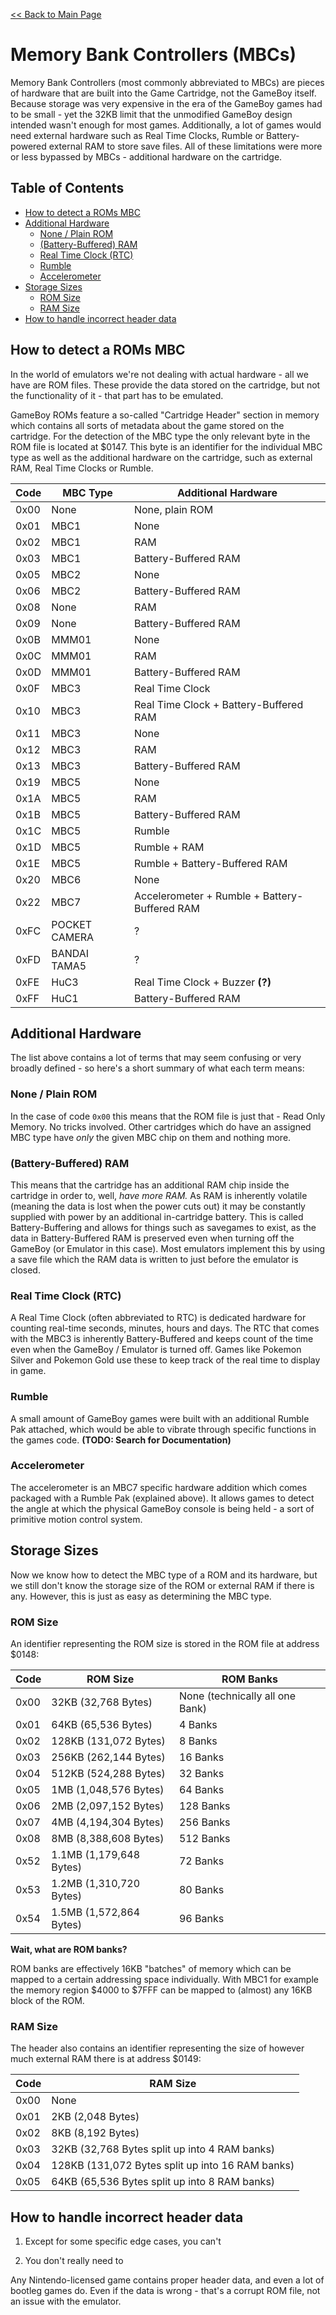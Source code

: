 [<< Back to Main Page](../)

# Memory Bank Controllers (MBCs)

Memory Bank Controllers (most commonly abbreviated to MBCs) are pieces of hardware that are built into the Game Cartridge, not the GameBoy itself. Because storage was very expensive in the era of the GameBoy games had to be small - yet the 32KB limit that the unmodified GameBoy design intended wasn't enough for most games. Additionally, a lot of games would need external hardware such as Real Time Clocks, Rumble or Battery-powered external RAM to store save files. All of these limitations were more or less bypassed by MBCs - additional hardware on the cartridge.

## Table of Contents

- [How to detect a ROMs MBC](#how-to-detect-a-roms-mbc)
- [Additional Hardware](#additional-hardware)
  * [None / Plain ROM](#none--plain-rom)
  * [(Battery-Buffered) RAM](#battery-buffered-ram)
  * [Real Time Clock (RTC)](#real-time-clock-rtc)
  * [Rumble](#rumble)
  * [Accelerometer](#accelerometer)
- [Storage Sizes](#storage-sizes)
  * [ROM Size](#rom-size)
  * [RAM Size](#ram-size)
- [How to handle incorrect header data](#how-to-handle-incorrect-header-data)

## How to detect a ROMs MBC

In the world of emulators we're not dealing with actual hardware - all we have are ROM files. These provide the data stored on the cartridge, but not the functionality of it - that part has to be emulated.

GameBoy ROMs feature a so-called "Cartridge Header" section in memory which contains all sorts of metadata about the game stored on the cartridge. For the detection of the MBC type the only relevant byte in the ROM file is located at $0147. This byte is an identifier for the individual MBC type as well as the additional hardware on the cartridge, such as external RAM, Real Time Clocks or Rumble.

| **Code** | **MBC Type**  | **Additional Hardware**                       |
| -------- | ------------- | --------------------------------------------- |
| 0x00     | None          | None, plain ROM                               |
| 0x01     | MBC1          | None                                          |
| 0x02     | MBC1          | RAM                                           |
| 0x03     | MBC1          | Battery-Buffered RAM                          |
| 0x05     | MBC2          | None                                          |
| 0x06     | MBC2          | Battery-Buffered RAM                          |
| 0x08     | None          | RAM                                           |
| 0x09     | None          | Battery-Buffered RAM                          |
| 0x0B     | MMM01         | None                                          |
| 0x0C     | MMM01         | RAM                                           |
| 0x0D     | MMM01         | Battery-Buffered RAM                          |
| 0x0F     | MBC3          | Real Time Clock                               |
| 0x10     | MBC3          | Real Time Clock + Battery-Buffered RAM        |
| 0x11     | MBC3          | None                                          |
| 0x12     | MBC3          | RAM                                           |
| 0x13     | MBC3          | Battery-Buffered RAM                          |
| 0x19     | MBC5          | None                                          |
| 0x1A     | MBC5          | RAM                                           |
| 0x1B     | MBC5          | Battery-Buffered RAM                          |
| 0x1C     | MBC5          | Rumble                                        |
| 0x1D     | MBC5          | Rumble + RAM                                  |
| 0x1E     | MBC5          | Rumble + Battery-Buffered RAM                 |
| 0x20     | MBC6          | None                                          |
| 0x22     | MBC7          | Accelerometer + Rumble + Battery-Buffered RAM |
| 0xFC     | POCKET CAMERA | ?                                             |
| 0xFD     | BANDAI TAMA5  | ?                                             |
| 0xFE     | HuC3          | Real Time Clock + Buzzer **(?)**              |
| 0xFF     | HuC1          | Battery-Buffered RAM                          |

## Additional Hardware

The list above contains a lot of terms that may seem confusing or very broadly defined - so here's a short summary of what each term means:

### None / Plain ROM

In the case of code `0x00` this means that the ROM file is just that - Read Only Memory. No tricks involved. Other cartridges which do have an assigned MBC type have *only* the given MBC chip on them and nothing more.

### (Battery-Buffered) RAM

This means that the cartridge has an additional RAM chip inside the cartridge in order to, well, *have more RAM.* As RAM is inherently volatile (meaning the data is lost when the power cuts out) it may be constantly supplied with power by an additional in-cartridge battery. This is called Battery-Buffering and allows for things such as savegames to exist, as the data in Battery-Buffered RAM is preserved even when turning off the GameBoy (or Emulator in this case). Most emulators implement this by using a save file which the RAM data is written to just before the emulator is closed.

### Real Time Clock (RTC)

A Real Time Clock (often abbreviated to RTC) is dedicated hardware for counting real-time seconds, minutes, hours and days. The RTC that comes with the MBC3 is inherently Battery-Buffered and keeps count of the time even when the GameBoy / Emulator is turned off. Games like Pokemon Silver and Pokemon Gold use these to keep track of the real time to display in game.

### Rumble

A small amount of GameBoy games were built with an additional Rumble Pak attached, which would be able to vibrate through specific functions in the games code. **(TODO: Search for Documentation)**

### Accelerometer

The accelerometer is an MBC7 specific hardware addition which comes packaged with a Rumble Pak (explained above). It allows games to detect the angle at which the physical GameBoy console is being held - a sort of primitive motion control system.

## Storage Sizes

Now we know how to detect the MBC type of a ROM and its hardware, but we still don't know the storage size of the ROM or external RAM if there is any. However, this is just as easy as determining the MBC type.

### ROM Size

An identifier representing the ROM size is stored in the ROM file at address $0148:

| **Code** | **ROM Size**            | **ROM Banks**                   |
| -------- | ----------------------- | ------------------------------- |
| 0x00     | 32KB (32,768 Bytes)     | None (technically all one Bank) |
| 0x01     | 64KB (65,536 Bytes)     | 4 Banks                         |
| 0x02     | 128KB (131,072 Bytes)   | 8 Banks                         |
| 0x03     | 256KB (262,144 Bytes)   | 16 Banks                        |
| 0x04     | 512KB (524,288 Bytes)   | 32 Banks                        |
| 0x05     | 1MB (1,048,576 Bytes)   | 64 Banks                        |
| 0x06     | 2MB (2,097,152 Bytes)   | 128 Banks                       |
| 0x07     | 4MB (4,194,304 Bytes)   | 256 Banks                       |
| 0x08     | 8MB (8,388,608 Bytes)   | 512 Banks                       |
| 0x52     | 1.1MB (1,179,648 Bytes) | 72 Banks                        |
| 0x53     | 1.2MB (1,310,720 Bytes) | 80 Banks                        |
| 0x54     | 1.5MB (1,572,864 Bytes) | 96 Banks                        |

**Wait, what are ROM banks?**

ROM banks are effectively 16KB "batches" of memory which can be mapped to a certain addressing space individually. With MBC1 for example the memory region $4000 to $7FFF can be mapped to (almost) any 16KB block of the ROM.

### RAM Size

The header also contains an identifier representing the size of however much external RAM there is at address $0149:

| **Code** | **RAM Size**                                     |
| -------- | ------------------------------------------------ |
| 0x00     | None                                             |
| 0x01     | 2KB (2,048 Bytes)                                |
| 0x02     | 8KB (8,192 Bytes)                                |
| 0x03     | 32KB (32,768 Bytes split up into 4 RAM banks)    |
| 0x04     | 128KB (131,072 Bytes split up into 16 RAM banks) |
| 0x05     | 64KB (65,536 Bytes split up into 8 RAM banks)    |

## How to handle incorrect header data

1) Except for some specific edge cases, you can't

2) You don't really need to

Any Nintendo-licensed game contains proper header data, and even a lot of bootleg games do. Even if the data is wrong - that's a corrupt ROM file, not an issue with the emulator.
